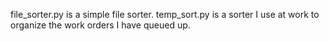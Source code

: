 file_sorter.py is a simple file sorter. temp_sort.py is a sorter I use at work to organize the work orders I have queued up.
